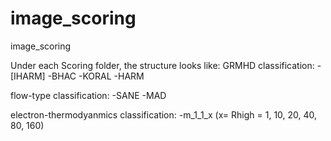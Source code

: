 # image_scoring
image_scoring


Under each Scoring folder, the structure looks like:
GRMHD classification:
-[IHARM]
-BHAC
-KORAL
-HARM

flow-type classification:
-SANE
-MAD

electron-thermodyanmics classification:
-m_1_1_x (x= Rhigh = 1, 10, 20, 40, 80, 160)

